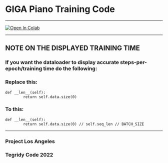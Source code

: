 # GIGA Piano Training Code

***

[![Open In Colab][colab-badge]][colab-notebook1]

[colab-notebook1]: <https://colab.research.google.com/github/asigalov61/GIGA-Piano/blob/main/Training-Code/GIGA_Piano_Maker.ipynb>
[colab-badge]: <https://colab.research.google.com/assets/colab-badge.svg>

***

## NOTE ON THE DISPLAYED TRAINING TIME

### If you want the dataloader to display accurate steps-per-epoch/training time do the following:

### Replace this:

```
def __len__(self):
        return self.data.size(0)
```

### To this:

```
def __len__(self):
        return self.data.size(0) // self.seq_len // BATCH_SIZE
```

***

### Project Los Angeles
### Tegridy Code 2022
